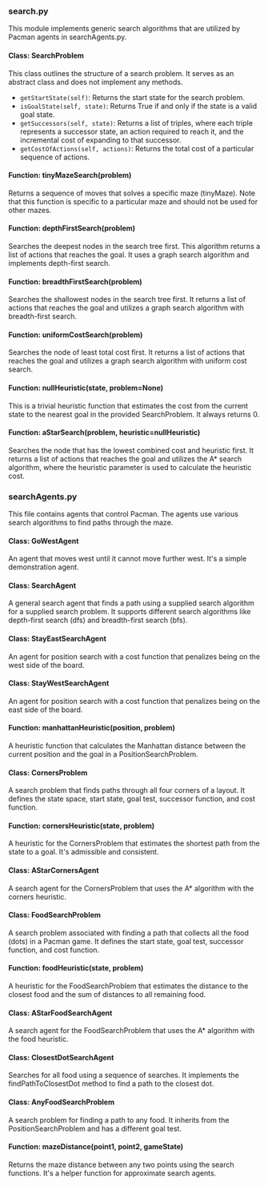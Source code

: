 <!DOCTYPE html>
<html lang="en">
<head>
<meta charset="UTF-8">
<meta name="viewport" content="width=device-width, initial-scale=1.0">
<title>Search Algorithms README</title>
</head>
<body>

<h3>search.py</h3>

<p>This module implements generic search algorithms that are utilized by Pacman agents in searchAgents.py.</p>

<h4>Class: SearchProblem</h4>

<p>This class outlines the structure of a search problem. It serves as an abstract class and does not implement any methods.</p>

<ul>
  <li><code>getStartState(self)</code>: Returns the start state for the search problem.</li>
  <li><code>isGoalState(self, state)</code>: Returns True if and only if the state is a valid goal state.</li>
  <li><code>getSuccessors(self, state)</code>: Returns a list of triples, where each triple represents a successor state, an action required to reach it, and the incremental cost of expanding to that successor.</li>
  <li><code>getCostOfActions(self, actions)</code>: Returns the total cost of a particular sequence of actions.</li>
</ul>

<h4>Function: tinyMazeSearch(problem)</h4>

<p>Returns a sequence of moves that solves a specific maze (tinyMaze). Note that this function is specific to a particular maze and should not be used for other mazes.</p>

<h4>Function: depthFirstSearch(problem)</h4>

<p>Searches the deepest nodes in the search tree first. This algorithm returns a list of actions that reaches the goal. It uses a graph search algorithm and implements depth-first search.</p>

<h4>Function: breadthFirstSearch(problem)</h4>

<p>Searches the shallowest nodes in the search tree first. It returns a list of actions that reaches the goal and utilizes a graph search algorithm with breadth-first search.</p>

<h4>Function: uniformCostSearch(problem)</h4>

<p>Searches the node of least total cost first. It returns a list of actions that reaches the goal and utilizes a graph search algorithm with uniform cost search.</p>

<h4>Function: nullHeuristic(state, problem=None)</h4>

<p>This is a trivial heuristic function that estimates the cost from the current state to the nearest goal in the provided SearchProblem. It always returns 0.</p>

<h4>Function: aStarSearch(problem, heuristic=nullHeuristic)</h4>

<p>Searches the node that has the lowest combined cost and heuristic first. It returns a list of actions that reaches the goal and utilizes the A* search algorithm, where the heuristic parameter is used to calculate the heuristic cost.</p>

<h3>searchAgents.py</h3>

<p>This file contains agents that control Pacman. The agents use various search algorithms to find paths through the maze.</p>

<h4>Class: GoWestAgent</h4>

<p>An agent that moves west until it cannot move further west. It's a simple demonstration agent.</p>

<h4>Class: SearchAgent</h4>

<p>A general search agent that finds a path using a supplied search algorithm for a supplied search problem. It supports different search algorithms like depth-first search (dfs) and breadth-first search (bfs).</p>

<h4>Class: StayEastSearchAgent</h4>

<p>An agent for position search with a cost function that penalizes being on the west side of the board.</p>

<h4>Class: StayWestSearchAgent</h4>

<p>An agent for position search with a cost function that penalizes being on the east side of the board.</p>

<h4>Function: manhattanHeuristic(position, problem)</h4>

<p>A heuristic function that calculates the Manhattan distance between the current position and the goal in a PositionSearchProblem.</p>

<h4>Class: CornersProblem</h4>

<p>A search problem that finds paths through all four corners of a layout. It defines the state space, start state, goal test, successor function, and cost function.</p>

<h4>Function: cornersHeuristic(state, problem)</h4>

<p>A heuristic for the CornersProblem that estimates the shortest path from the state to a goal. It's admissible and consistent.</p>

<h4>Class: AStarCornersAgent</h4>

<p>A search agent for the CornersProblem that uses the A* algorithm with the corners heuristic.</p>

<h4>Class: FoodSearchProblem</h4>

<p>A search problem associated with finding a path that collects all the food (dots) in a Pacman game. It defines the start state, goal test, successor function, and cost function.</p>

<h4>Function: foodHeuristic(state, problem)</h4>

<p>A heuristic for the FoodSearchProblem that estimates the distance to the closest food and the sum of distances to all remaining food.</p>

<h4>Class: AStarFoodSearchAgent</h4>

<p>A search agent for the FoodSearchProblem that uses the A* algorithm with the food heuristic.</p>

<h4>Class: ClosestDotSearchAgent</h4>

<p>Searches for all food using a sequence of searches. It implements the findPathToClosestDot method to find a path to the closest dot.</p>

<h4>Class: AnyFoodSearchProblem</h4>

<p>A search problem for finding a path to any food. It inherits from the PositionSearchProblem and has a different goal test.</p>

<h4>Function: mazeDistance(point1, point2, gameState)</h4>

<p>Returns the maze distance between any two points using the search functions. It's a helper function for approximate search agents.</p>

</body>
</html>
